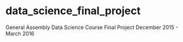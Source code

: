 # data_science_final_project
General Assembly Data Science Course Final Project
December 2015 - March 2016
